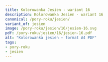 ```yaml
---
title: Kolorowanka Jesien - wariant 16
description: Kolorowanka Jesien - wariant 16
canonical: /pory-roku/jesien/
variant_of: jesien
image: /pory-roku/jesien/16/jesien-16.svg
pdf: /pory-roku/jesien/16/jesien-16.pdf
alt: "Kolorowanka jesien – format A4 PDF"
tags:
- pory-roku
- jesien
---
```

